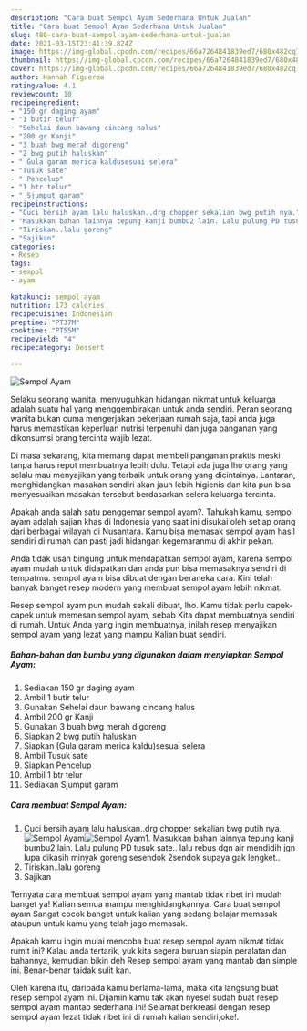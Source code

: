 ```yaml
---
description: "Cara buat Sempol Ayam Sederhana Untuk Jualan"
title: "Cara buat Sempol Ayam Sederhana Untuk Jualan"
slug: 480-cara-buat-sempol-ayam-sederhana-untuk-jualan
date: 2021-03-15T23:41:39.824Z
image: https://img-global.cpcdn.com/recipes/66a7264841839ed7/680x482cq70/sempol-ayam-foto-resep-utama.jpg
thumbnail: https://img-global.cpcdn.com/recipes/66a7264841839ed7/680x482cq70/sempol-ayam-foto-resep-utama.jpg
cover: https://img-global.cpcdn.com/recipes/66a7264841839ed7/680x482cq70/sempol-ayam-foto-resep-utama.jpg
author: Hannah Figueroa
ratingvalue: 4.1
reviewcount: 10
recipeingredient:
- "150 gr daging ayam"
- "1 butir telur"
- "Sehelai daun bawang cincang halus"
- "200 gr Kanji"
- "3 buah bwg merah digoreng"
- "2 bwg putih haluskan"
- " Gula garam merica kaldusesuai selera"
- "Tusuk sate"
- " Pencelup"
- "1 btr telur"
- " Sjumput garam"
recipeinstructions:
- "Cuci bersih ayam lalu haluskan..drg chopper sekalian bwg putih nya."
- "Masukkan bahan lainnya tepung kanji bumbu2 lain. Lalu pulung PD tusuk sate.. lalu rebus dgn air mendidih jgn lupa dikasih minyak goreng sesendok 2sendok supaya gak lengket.."
- "Tiriskan..lalu goreng"
- "Sajikan"
categories:
- Resep
tags:
- sempol
- ayam

katakunci: sempol ayam 
nutrition: 173 calories
recipecuisine: Indonesian
preptime: "PT37M"
cooktime: "PT55M"
recipeyield: "4"
recipecategory: Dessert

---
```



![Sempol Ayam](https://img-global.cpcdn.com/recipes/66a7264841839ed7/680x482cq70/sempol-ayam-foto-resep-utama.jpg)

Selaku seorang wanita, menyuguhkan hidangan nikmat untuk keluarga adalah suatu hal yang menggembirakan untuk anda sendiri. Peran seorang  wanita bukan cuma mengerjakan pekerjaan rumah saja, tapi anda juga harus memastikan keperluan nutrisi terpenuhi dan juga panganan yang dikonsumsi orang tercinta wajib lezat.

Di masa  sekarang, kita memang dapat membeli panganan praktis meski tanpa harus repot membuatnya lebih dulu. Tetapi ada juga lho orang yang selalu mau menyajikan yang terbaik untuk orang yang dicintainya. Lantaran, menghidangkan masakan sendiri akan jauh lebih higienis dan kita pun bisa menyesuaikan masakan tersebut berdasarkan selera keluarga tercinta. 



Apakah anda salah satu penggemar sempol ayam?. Tahukah kamu, sempol ayam adalah sajian khas di Indonesia yang saat ini disukai oleh setiap orang dari berbagai wilayah di Nusantara. Kamu bisa memasak sempol ayam hasil sendiri di rumah dan pasti jadi hidangan kegemaranmu di akhir pekan.

Anda tidak usah bingung untuk mendapatkan sempol ayam, karena sempol ayam mudah untuk didapatkan dan anda pun bisa memasaknya sendiri di tempatmu. sempol ayam bisa dibuat dengan beraneka cara. Kini telah banyak banget resep modern yang membuat sempol ayam lebih nikmat.

Resep sempol ayam pun mudah sekali dibuat, lho. Kamu tidak perlu capek-capek untuk memesan sempol ayam, sebab Kita dapat membuatnya sendiri di rumah. Untuk Anda yang ingin membuatnya, inilah resep menyajikan sempol ayam yang lezat yang mampu Kalian buat sendiri.

<!--inarticleads1-->

##### Bahan-bahan dan bumbu yang digunakan dalam menyiapkan Sempol Ayam:

1. Sediakan 150 gr daging ayam
1. Ambil 1 butir telur
1. Gunakan Sehelai daun bawang cincang halus
1. Ambil 200 gr Kanji
1. Gunakan 3 buah bwg merah digoreng
1. Siapkan 2 bwg putih haluskan
1. Siapkan  (Gula garam merica kaldu)sesuai selera
1. Ambil Tusuk sate
1. Siapkan  Pencelup
1. Ambil 1 btr telur
1. Sediakan  Sjumput garam




<!--inarticleads2-->

##### Cara membuat Sempol Ayam:

1. Cuci bersih ayam lalu haluskan..drg chopper sekalian bwg putih nya.
<img src="https://img-global.cpcdn.com/steps/2ba8656be7f625a5/160x128cq70/sempol-ayam-langkah-memasak-1-foto.jpg" alt="Sempol Ayam"><img src="https://img-global.cpcdn.com/steps/1175b8c7f8c4ce51/160x128cq70/sempol-ayam-langkah-memasak-1-foto.jpg" alt="Sempol Ayam">1. Masukkan bahan lainnya tepung kanji bumbu2 lain. Lalu pulung PD tusuk sate.. lalu rebus dgn air mendidih jgn lupa dikasih minyak goreng sesendok 2sendok supaya gak lengket..
1. Tiriskan..lalu goreng
1. Sajikan




Ternyata cara membuat sempol ayam yang mantab tidak ribet ini mudah banget ya! Kalian semua mampu menghidangkannya. Cara buat sempol ayam Sangat cocok banget untuk kalian yang sedang belajar memasak ataupun untuk kamu yang telah jago memasak.

Apakah kamu ingin mulai mencoba buat resep sempol ayam nikmat tidak rumit ini? Kalau anda tertarik, yuk kita segera buruan siapin peralatan dan bahannya, kemudian bikin deh Resep sempol ayam yang mantab dan simple ini. Benar-benar taidak sulit kan. 

Oleh karena itu, daripada kamu berlama-lama, maka kita langsung buat resep sempol ayam ini. Dijamin kamu tak akan nyesel sudah buat resep sempol ayam mantab sederhana ini! Selamat berkreasi dengan resep sempol ayam lezat tidak ribet ini di rumah kalian sendiri,oke!.

